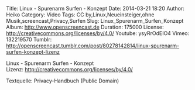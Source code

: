 Title: Linux - Spurenarm Surfen - Konzept
Date: 2014-03-21 18:20
Author: Heiko
Category: Video
Tags: CC by,Linux,Neueinsteiger,ohne Musik,screencast,Privacy,Surfen
Slug: Linux_Spurenarm_Surfen_Konzept
Album: http://www.openscreencast.de
Duration: 175000
License: http://creativecommons.org/licenses/by/4.0/
Youtube: ysyRrOdEIO4
Vimeo: 132219570
Tumblr: http://openscreencast.tumblr.com/post/80278142814/linux-spurenarm-surfen-konzept-lizenz

Linux - Spurenarm Surfen - Konzept  
Lizenz: <http://creativecommons.org/licenses/by/4.0/>  
  
Textquelle: Privacy-Handbuch (Public Domain)

